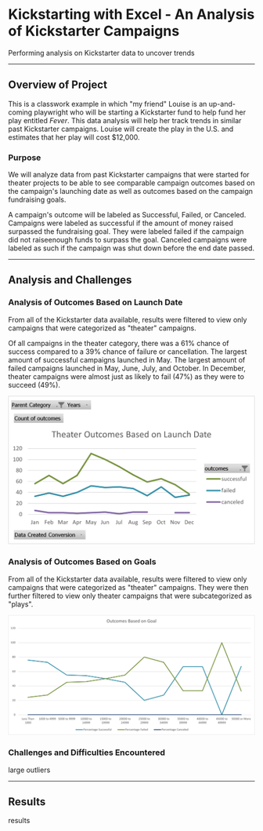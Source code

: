 # Kickstarting with Excel - An Analysis of Kickstarter Campaigns
Performing analysis on Kickstarter data to uncover trends 

---
## Overview of Project
This is a classwork example in which "my friend" Louise is an up-and-coming playwright who will be starting a Kickstarter fund to help fund her play  entitled *Fever*. This data analysis will help her track trends in similar past Kickstarter campaigns. Louise will create the play in the U.S. and estimates that her play will cost $12,000. 
### Purpose
We will analyze data from past Kickstarter campaigns that were started for theater projects to be able to see comparable campaign outcomes based on the campaign's launching date as well as outcomes based on the campaign fundraising goals. 

A campaign's outcome will be labeled as Successful, Failed, or Canceled. Campaigns were labeled as successful if the amount of money raised surpassed the fundraising goal. They were labeled failed if the campaign did not raiseenough funds to surpass the goal. Canceled campaigns were labeled as such if the campaign was shut down before the end date passed. 

---
## Analysis and Challenges
### Analysis of Outcomes Based on Launch Date
From all of the Kickstarter data available, results were filtered to view only campaigns that were categorized as "theater" campaigns. 

Of all campaigns in the theater category, there was a 61% chance of success compared to a 39% chance of failure or cancellation. The largest amount of successful campaigns launched in May. The largest amount of failed campaigns launched in May, June, July, and October. In December, theater campaigns were almost just as likely to fail (47%) as they were to succeed (49%). 

![Theater Outcomes Based on Launch Date Graphic](/Resources/Theater_Outcomes_vs_Launch.png)

### Analysis of Outcomes Based on Goals
From all of the Kickstarter data available, results were filtered to view only campaigns that were categorized as "theater" campaigns. They were then further filtered to view only theater campaigns that were subcategorized as "plays". 

![Outcomes Based on Fundraising Goals](/Resources/Outcomes_vs_Goals.png)

### Challenges and Difficulties Encountered
large outliers

---
## Results
results
